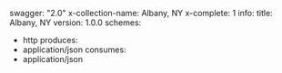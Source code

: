 swagger: "2.0"
x-collection-name: Albany, NY
x-complete: 1
info:
  title: Albany, NY
  version: 1.0.0
schemes:
- http
produces:
- application/json
consumes:
- application/json
